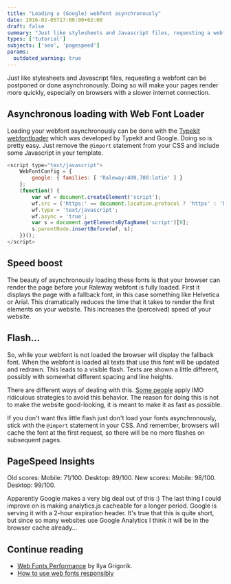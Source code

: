 ```yaml
---
title: "Loading a (Google) webfont asynchronously"
date: 2016-02-05T17:00:00+02:00
draft: false
summary: "Just like stylesheets and Javascript files, requesting a webfont can be postponed or done asynchronously. Doing so will make your pages render more quickly, especially on browsers with a slower internet connection."
types: ['tutorial']
subjects: ['seo', 'pagespeed']
params:
  outdated_warning: true
---
```


Just like stylesheets and Javascript files, requesting a webfont can be postponed or done asynchronously. Doing so will make your pages render more quickly, especially on browsers with a slower internet connection.

## Asynchronous loading with Web Font Loader
Loading your webfont asynchronously can be done with the [Typekit webfontloader](https://github.com/typekit/webfontloader) which was developed by Typekit and Google. Doing so is pretty easy. Just remove the `@import` statement from your CSS and include some Javascript in your template.

```javascript
<script type="text/javascript">
    WebFontConfig = {
        google: { families: [ 'Raleway:400,700:latin' ] }
    };
    (function() {
        var wf = document.createElement('script');
        wf.src = ('https:' == document.location.protocol ? 'https' : 'http') + '://ajax.googleapis.com/ajax/libs/webfont/1/webfont.js';
        wf.type = 'text/javascript';
        wf.async = 'true';
        var s = document.getElementsByTagName('script')[0];
        s.parentNode.insertBefore(wf, s);
    })();
</script>
```

## Speed boost
The beauty of asynchronously loading these fonts is that your browser can render the page before your Raleway webfont is fully loaded. First it displays the page with a fallback font, in this case something like Helvetica or Arial. This dramatically reduces the time that it takes to render the first elements on your website. This increases the (perceived) speed of your website.

## Flash...
So, while your webfont is not loaded the browser will display the fallback font. When the webfont is loaded all texts that use this font will be updated and redrawn. This leads to a visible flash. Texts are shown a little different, possibly with somewhat different spacing and line heights.

There are different ways of dealing with this. [Some people](http://webdesign.tutsplus.com/articles/quick-tip-avoid-fout-by-adding-a-web-font-preloader--webdesign-8287) apply IMO ridiculous strategies to avoid this behavior. The reason for doing this is not to make the website good-looking, it is meant to make it as fast as possible.

If you don't want this little flash just don't load your fonts asynchronously, stick with the `@import` statement in your CSS. And remember, browsers will cache the font at the first request, so there will be no more flashes on subsequent pages.

## PageSpeed Insights
Old scores: Mobile: 71/100. Desktop: 89/100.
New scores: Mobile: 98/100. Desktop: 99/100.

Apparently Google makes a very big deal out of this :) The last thing I could improve on is making analytics.js cacheable for a longer period. Google is serving it with a 2-hour expiration header. It's true that this is quite short, but since so many websites use Google Analytics I think it will be in the browser cache already...

## Continue reading
* [Web Fonts Performance](https://www.igvita.com/2012/09/12/web-fonts-performance-making-pretty-fast/) by Ilya Grigorik.
* [How to use web fonts responsibly](https://www.filamentgroup.com/lab/font-loading.html)

